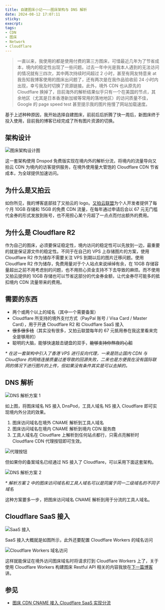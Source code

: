 ```yaml
---
title: 自建图床小记一——图床架构与 DNS 解析
date: 2024-08-12 17:07:11
sticky:
execrpt:
tags:
- CDN
- 图床
- Network
- Cloudflare
---
```


> 一直以来，我使用的都是使用付费的第三方图床，可惜最近几年为了节省成本，境内的稳定性出现了一些问题。过去一年中光是我本人遇到的无法访问的情况就有三四次，其中两次持续时间超过 2 小时，甚至有网友特意来 at 我告知我博客使用的图床出问题了，还有两次是在我作品验收前 24 小时内出现，幸亏我及时切换了资源链接。此外，境外 CDN 也从原先的 Cloudflare 换掉了，目前海外的解析结果似乎只有一个在美国的节点，其余地区（尤其是日本香港新加坡等常用的落地地区）的访问质量不佳，Google 的 page speed test 甚至提示我的图片拖慢了网站加载速度。

基于上述种种原因，我开始选择自建图床，前前后后折腾了快一周后，新图床终于投入使用，目前我的博客已经完成了所有图片资源的切换。

## 架构设计

![图床架构设计图](https://cdn.zhullyb.top/uploads/2024/08/12/80402e4da4ef7.webp)

这一套架构使用 Dnspod 免费版实现在境内外的解析分流，将境内的流量导向又拍云 CDN 为境内的访客提供服务，在境外使用量大管饱的 Cloudflare CDN 节省成本，为全球提供加速访问。

## 为什么是又拍云

如你所见，我的博客底部挂了又拍云的 logo。[又拍云联盟](https://www.upyun.com/league)为个人开发者提供了每个月 10GB 存储和 15GB 的免费 CDN 流量，在每年通过申请后会以 67 元无门槛代金券的形式发放到账号，也不用担心某个月超了一点点而付出额外的费用。

## 为什么是 Cloudflare R2

作为自己的图床，必须要保证稳定性，境内访问的稳定性可以先放到一边，最重要的就是保证源文件的稳定性。不同于在自己的 VPS 上存储图片的方案，使用 Cloudflare R2 作为储存不需要关注 VPS 到期以后的图片迁移问题。使用 Cloudflare R2 作为储存，免费用量对于个人站点来说绰绰有余，在 10GB 存储容量超出之前不用考虑别的问题，也不用担心资金支持不下去导致的麻烦。而不使用又拍云提供的 10GB 存储也可以节省这部分的代金券金额，让代金券尽可能多的抵扣境内 CDN 流量带来的费用。

## 需要的东西

- 两个或两个以上的域名（其中一个需要备案）
- Cloudflare 所支持的境外支付方式（PayPal 账号 / Visa Card / Master Card），用于开通 Cloudflare R2 和 Cloudflare SaaS 接入
- ~~很多很多钱~~（其实没有很多，又拍云联盟每年的 67 元抵用券在我这里看来完全是够用的）
- 聪明的大脑，能够快速敲击键盘的双手，~~能够支持你熬夜的心脏~~

*\* 在这一套架构中引入了香港 VPS 进行反向代理，一来是防止国内 CDN 与 Cloudflare 的网络连接质量过差导致的回源失败，二来也是方便我在没有国际联网的情况下进行图片的上传，但如果没有条件其实是可以去掉的。*

## DNS 解析

![DNS 解析方案 1](https://cdn.zhullyb.top/uploads/2024/08/13/03d8243b67593.webp)

如上图，将图床域名 NS 接入 DnsPod，工具人域名 NS 接入 Cloudflare 即可实现境内外分流的效果。

1. 图床访问域名在境外 CNAME 解析到工具人域名
2. 图床访问域名在境内 CNAME 解析到境内 CDN 服务商
3. 工具人域名在 Cloudflare 上解析到任何站点都行，只需点亮解析时 Cloudflare CDN 代理按钮即可生效。

![代理按钮](https://cdn.zhullyb.top/uploads/2024/08/13/a0387d2919850.webp)

但如果你的备案域名已经通过 NS 接入了 Cloudflare，可以采用下面这套架构。

![DNS 解析方案 2](https://cdn.zhullyb.top/uploads/2024/08/13/d03d7b3155514.webp)

*\* 解析方案 2 中的图床访问域名和工具人域名可以是同属于同一二级域名的不同子域名*

这种方案要多一步，把图床访问域名 CNAME 解析到用于分流的工具人域名。

## Cloudflare SaaS 接入

![SaaS 接入](https://cdn.zhullyb.top/uploads/2024/08/13/eb7186205b380.webp)

SaaS 接入大概就是如图所示，此外还要配置 Cloudflare Workers 的域名访问

![Cloudflare Workers 域名访问](https://cdn.zhullyb.top/uploads/2024/08/13/782a665cabe05.webp)

这样就能保证在境外访问图床域名时将请求打到 Cloudflare Workers 上了，关于使用 Cloudflare Workers 构建图床 Restful API 相关的内容我放在[下一篇博客](/2024/08/13/build-restful-api-for-cloudflare-r2-with-cloudflare-workers/)讲。

## 参见

- [图床 CDN CNAME 接入 Cloudflare SaaS 实现分流](https://www.eallion.com/cdn-cname-cloudflare/)

